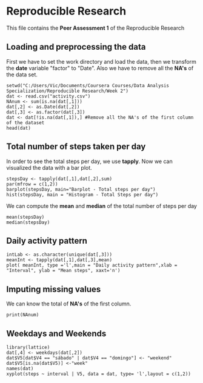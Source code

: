 # Reproducible Research
This file contains the **Peer Assessment 1** of the Reproducible Research


## Loading and preprocessing the data
First we have to set the work directory and load the data, then we transform the **date** variable "factor" to "Date". Also we have to remove all the **NA's** of the data set. 
````{r}
setwd("C:/Users/Vic/Documents/Coursera Courses/Data Analysis Specialization/Reproducible Research/Week 2")
dat <- read.csv("activity.csv")
NAnum <- sum(is.na(dat[,1]))
dat[,2] <- as.Date(dat[,2])
dat[,3] <- as.factor(dat[,3])
dat <- dat[!is.na(dat[,1]),] #Remove all the NA's of the first column of the dataset
head(dat)
````


## Total number of steps taken per day

In order to see the total steps per day, we use **tapply**. Now we can visualized the data with a bar plot.   

````{r}
stepsDay <- tapply(dat[,1],dat[,2],sum)
par(mfrow = c(1,2))
barplot(stepsDay, main="Barplot - Total steps per day")
hist(stepsDay, main = "Histogram - Total Steps per day")
````

We can compute the **mean** and **median** of the total number of steps per day

```{r}
mean(stepsDay)
median(stepsDay)

```


## Daily activity pattern

```{r}
intLab <- as.character(unique(dat[,3]))
meanInt <- tapply(dat[,1],dat[,3],mean)
plot( meanInt, type ='l',main = "Daily activity pattern",xlab = "Interval", ylab = "Mean steps", xaxt='n')

```

## Imputing missing values
We can know the total of **NA's** of the first column.
```{r, echo=FALSE}
print(NAnum)
```

## Weekdays and Weekends

````{r}
library(lattice)
dat[,4] <- weekdays(dat[,2])
dat$V5[dat$V4 == "sábado" | dat$V4 == "domingo"] <- "weekend"
dat$V5[is.na(dat$V5)] <-"week"
names(dat)
xyplot(steps ~ interval | V5, data = dat, type= 'l',layout = c(1,2))

````


